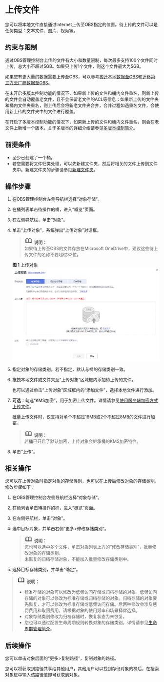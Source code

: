 # 上传文件<a name="zh-cn_topic_0045829661"></a>

您可以将本地文件直接通过Internet上传至OBS指定的位置。待上传的文件可以是任何类型：文本文件、图片、视频等。

## 约束与限制<a name="section18977121134313"></a>

通过OBS管理控制台上传的文件有大小和数量限制，每次最多支持100个文件同时上传，总大小不超过5GB。如果只上传1个文件，则这个文件最大为5GB。

如果您有更大量的数据需要上传至OBS，可以参考[搬迁本地数据至OBS](https://support.huaweicloud.com/bestpractice-obs/obs_05_0110.html)和[迁移第三方云厂商数据至OBS](https://support.huaweicloud.com/bestpractice-obs/obs_05_0210.html)。

在未开启多版本控制功能的情况下，如果新上传的文件和桶内文件重名，则新上传的文件会自动覆盖老文件，且不会保留老文件的ACL等信息；如果新上传的文件夹和桶内文件夹重名，则上传后会将新老文件夹合并，合并过程如遇重名文件，会使用新上传的文件夹中的文件进行覆盖。

在开启了多版本控制功能的情况下，如果新上传的文件和桶内文件重名，则会在老文件上新增一个版本。关于多版本的详细介绍请参见[多版本控制简介](多版本控制简介.md)。

## 前提条件<a name="section1750515815466"></a>

-   至少已创建了一个桶。
-   若您需要将文件归类处理，可以先新建文件夹，然后将相关的文件上传到文件夹中。新建文件夹的步骤请参见[新建文件夹](新建文件夹.md)。

## 操作步骤<a name="section64292661113931"></a>

1.  在OBS管理控制台左侧导航栏选择“对象存储“。
2.  在桶列表单击待操作的桶，进入“概览”页面。
3.  在左侧导航栏，单击“对象”。
4.  单击“上传对象”，系统弹出“上传对象”对话框。

    >![](public_sys-resources/icon-note.gif) **说明：**   
    >如果待上传至OBS的文件存放在Microsoft OneDrive中，建议这些待上传文件的名称不要超过32位。  

    **图 1**  上传对象<a name="obs_03_0307_fig188654349118"></a>  
    ![](figures/上传对象.png "上传对象")

5.  指定对象的存储类别。若不指定，默认与桶的存储类别一致。
6.  拖拽本地文件或文件夹至“上传对象”区域框内添加待上传的文件。

    也可以通过单击“上传对象”区域框内的“添加文件”，选择本地文件进行添加。

7.  **可选**：勾选“KMS加密”，用于加密上传文件。详情请参见[使用服务端加密方式上传文件](使用服务端加密方式上传文件.md)。

    批量上传文件时，仅支持对单个不超过16MB或2个不超过8MB的文件进行加密。

    >![](public_sys-resources/icon-note.gif) **说明：**   
    >若桶已开启了默认加密，上传对象会继承桶的KMS加密特性。  

8.  单击“上传”。

## 相关操作<a name="section2680481145652"></a>

您可以在上传对象时指定对象的存储类别，也可以在上传后修改对象的存储类别，修改步骤如下：

1.  在OBS管理控制台左侧导航栏选择“对象存储“。
2.  在桶列表单击待操作的桶，进入“概览”页面。
3.  在左侧导航栏，单击“对象”。
4.  选中目标对象，并单击右侧“更多\>修改存储类别”。

    >![](public_sys-resources/icon-note.gif) **说明：**   
    >您也可以选中多个文件，单击对象列表上方的“修改存储类别”，批量修改对象的存储类别。  
    >未恢复的归档存储对象，不能加入批量修改存储类别中。  

5.  选择目标存储类别，并单击“确定”。

>![](public_sys-resources/icon-note.gif) **说明：**   
>-   标准存储的对象可以修改为低频访问存储或归档存储的对象。低频访问存储的对象可以修改为标准存储或归档存储的对象。归档存储的对象要先恢复，才可以修改为标准存储或低频访问存储。后两种修改会涉及惩罚费用和取回费用，请根据对象的使用频率和场景择优选择。  
>-   对象存储类别修改为归档存储时，恢复状态为未恢复。  
>-   您也可以通过配置生命周期规则转换对象的存储类别，详情请参见[生命周期管理简介](生命周期管理简介.md)。  

## 后续操作<a name="section6158112111499"></a>

您可以单击对象后面的“更多\>复制路径”，复制对象的路径。

您可以将获取到路径共享给其他用户，其他用户可以找到存储对象的桶后，在搜索对象框中输入该路径值即可获取到对象。

